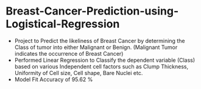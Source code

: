 # Breast-Cancer-Prediction-using-Logistical-Regression
* Project to Predict the likeliness of Breast Cancer by determining the Class of tumor into either Malignant or Benign. (Malignant Tumor indicates the occurrence of Breast Cancer)
* Performed Linear Regression to Classify the dependent variable (Class) based on various Independent cell factors such as Clump Thickness, Uniformity of Cell size, Cell shape, Bare Nuclei etc. 
* Model Fit Accuracy of 95.62 %
